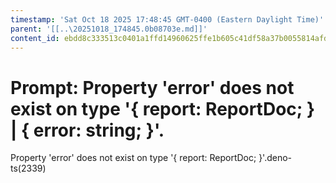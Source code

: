 ```yaml
---
timestamp: 'Sat Oct 18 2025 17:48:45 GMT-0400 (Eastern Daylight Time)'
parent: '[[..\20251018_174845.0b08703e.md]]'
content_id: ebdd8c333513c0401a1ffd14960625ffe1b605c41df58a37b0055814afdb89ea
---
```


# Prompt: Property 'error' does not exist on type '{ report: ReportDoc; } | { error: string; }'.

Property 'error' does not exist on type '{ report: ReportDoc; }'.deno-ts(2339)
